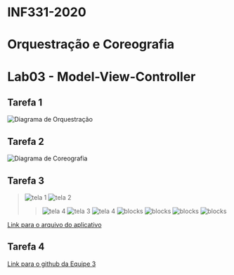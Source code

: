 # INF331-2020

# Orquestração e Coreografia

# Lab03 - Model-View-Controller

## Tarefa 1

![Diagrama de Orquestração](images/tarefa1.png)

## Tarefa 2
![Diagrama de Coreografia](images/tarefa2.png)

## Tarefa 3

> ![tela 1](images/tarefa3_tela1.png) 
> ![tela 2](images/tarefa3_tela2.png)
>> ![tela 4](images/tarefa3_tela5.png)
> ![tela 3](images/tarefa3_tela3.png)
> ![tela 4](images/tarefa3_tela4.png)
> ![blocks](images/tarefa3_blocos1.png)
> ![blocks](images/tarefa3_blocos2.png)
> ![blocks](images/tarefa3_blocos3.png)
> ![blocks](images/tarefa3_blocos4.png)

[Link para o arquivo do aplicativo](app/Tarefa3.aia)


## Tarefa 4
[Link para o github da Equipe 3](https://github.com/INF331-Grupo3/tarefa4)
